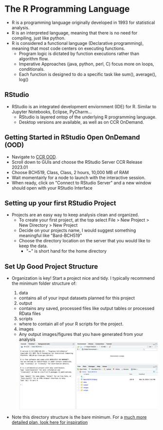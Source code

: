 # The R Programming Language

* R is a programming language originally developed in 1993 for statistical analysis.
* R is an interpreted language, meaning that there is no need for compiling, just like python.
* R is considered a functional language (Declarative programming), meaning that most code centers on executing functions.
  * Program logic is dictated by function executions rather than algorithm flow.
  * Imperative Approaches (java, python, perl, C) focus more on loops, conditionals.
  * Each function is designed to do a specific task like sum(), average(), log()

## RStudio

* RStudio is an integrated development enviornment (IDE) for R. Similar to Jupyter Notebooks, Eclipse, PyCharm...
  * RStudio is layered ontop of the underlying R programming language.
  * Desktop versions are available, as well as on CCR OnDemand. 

## Getting Started in RStudio Open OnDemand (OOD)

* Navigate to [CCR OOD](https://docs.ccr.buffalo.edu/en/latest/portals/ood/).
* Scroll down to GUIs and choose the RStudio Server CCR Release 2023.01
* Choose BCH519, Class, Class, 2 hours, 10,000 MB of RAM
* Wait momentairly for a node to launch with the interactive session.
* When ready, click on "Connect to RStudio Server" and a new window should open with your RStudio Interface

## Setting up your first RStudio Project
* Projects are an easy way to keep analysis clean and organized.
  - To create your first project, at the top select File > New Project > New Directory > New Project
  - Decide on your projects name, I would suggest something meaningful like "Bard-BCH519"
  - Choose the directory location on the server that you would like to keep the data.
    - "~" is short hand for the home directory

## Set Up Good Project Structure
* Organization is key! Start a project nice and tidy. I typically recommend the minimum folder structure of:
  1. data
    - contains all of your input datasets planned for this project
  2. output
    - contains any saved, processed files like output tables or processed RData files
  3. scripts
    - where to contain all of your R scripts for the project. 
  4. images
    - Any output images/figures that you have generated from your analysis
![Basic Setup](images/RStudio-Basic-Chapt1.1.png)

* Note this directory structure is the bare minimum. For a [much more detailed plan, look here for inspiration](https://datamanagement.hms.harvard.edu/plan-design/directory-structure)

